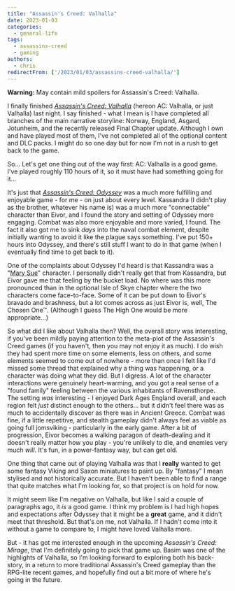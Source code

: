 ```yaml
---
title: "Assassin's Creed: Valhalla"
date: 2023-01-03
categories:
  - general-life
tags:
  - assassins-creed
  - gaming
authors:
  - chris
redirectFrom: ['/2023/01/03/assassins-creed-valhalla/']
---
```


**Warning:** May contain mild spoilers for Assassin's Creed: Valhalla.

I finally finished [_Assassin's Creed: Valhalla_](https://www.ubisoft.com/en-gb/game/assassins-creed/valhalla) (hereon AC: Valhalla, or just Valhalla) last night. I say finished - what I mean is I have completed all branches of the main narrative storyline: Norway, England, Asgard, Jotunheim, and the recently released Final Chapter update. Although I own and have played most of them, I've not completed all of the optional content and DLC packs. I might do so one day but for now I'm not in a rush to get back to the game.

So… Let's get one thing out of the way first: AC: Valhalla is a good game. I've played roughly 110 hours of it, so it must have had something going for it…

It's just that _[Assassin's Creed: Odyssey](https://www.ubisoft.com/en-us/game/assassins-creed/odyssey)_ was a much more fulfilling and enjoyable game - for me - on just about every level. Kassandra (I didn't play as the brother, whatever his name is) was a much more "connectable" character than Eivor, and I found the story and setting of Odyssey more engaging. Combat was also more enjoyable and more varied, I found. The fact it also got me to sink _days_ into the naval combat element, despite initially wanting to avoid it like the plague says something. I've put 150+ hours into Odyssey, and there's still stuff I want to do in that game (when I eventually find time to get back to it).

One of the complaints about Odyssey I'd heard is that Kassandra was a "[Mary Sue](https://en.wikipedia.org/wiki/Mary_Sue)" character. I personally didn't really get that from Kassandra, but Eivor gave me that feeling by the bucket load. No where was this more pronounced than in the optional Isle of Skye chapter where the two characters come face-to-face. Some of it can be put down to Eivor's bravado and brashness, but a lot comes across as just Eivor is, well, The Chosen One™️. (Although I guess The High One would be more appropriate…)

So what did I like about Valhalla then? Well, the overall story was interesting, if you've been mildly paying attention to the meta-plot of the Assassin's Creed games (if you haven't, then you may not enjoy it as much). I do wish they had spent more time on some elements, less on others, and some elements seemed to come out of nowhere - more than once I felt like I'd missed some thread that explained why a thing was happening, or a character was doing what they did. But I digress. A lot of the character interactions were genuinely heart-warming, and you got a real sense of a "found family" feeling between the various inhabitants of Ravensthorpe. The setting _was_ interesting - I enjoyed Dark Ages England overall, and each region felt _just_ distinct enough to the others… but it didn't feel there was as much to accidentally discover as there was in Ancient Greece. Combat was fine, if a little repetitive, and stealth gameplay didn't always feel as viable as going full jomsviking - particularly in the early game. After a bit of progression, Eivor becomes a walking paragon of death-dealing and it doesn't really matter how you play - you're unlikely to die, and enemies very much _will_. It's fun, in a power-fantasy way, but can get old.

One thing that came out of playing Valhalla was that I **really** wanted to get some fantasy Viking and Saxon miniatures to paint up. By "fantasy" I mean stylised and not historically accurate. But I haven't been able to find a range that quite matches what I'm looking for, so that project is on hold for now.

It might seem like I'm negative on Valhalla, but like I said a couple of paragraphs ago, it _is_ a good game. I think my problem is I had high hopes and expectations after Odyssey that it might be a **great** game, and it didn't meet that threshold. But that's on me, not Valhalla. If I hadn't come into it without a game to compare to, I might have loved Valhalla more.

But - it has got me interested enough in the upcoming _Assassin's Creed: Mirage_, that I'm definitely going to pick that game up. Basim was one of the highlights of Valhalla, so I'm looking forward to exploring both his back-story, in a return to more traditional Assassin's Creed gameplay than the RPG-lite recent games, and hopefully find out a bit more of where he's going in the future.
